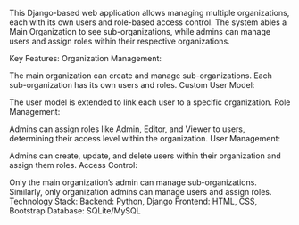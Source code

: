 This Django-based web application allows managing multiple organizations, each with its own users and role-based access control. The system ables a Main Organization to see sub-organizations, while admins can manage users and assign roles within their respective organizations.

Key Features:
Organization Management:

The main organization can create and manage sub-organizations. Each sub-organization has its own users and roles.
Custom User Model:

The user model is extended to link each user to a specific organization.
Role Management:

Admins can assign roles like Admin, Editor, and Viewer to users, determining their access level within the organization.
User Management:

Admins can create, update, and delete users within their organization and assign them roles.
Access Control:

Only the main organization’s admin can manage sub-organizations. Similarly, only organization admins can manage users and assign roles.
Technology Stack:
Backend: Python, Django
Frontend: HTML, CSS, Bootstrap
Database: SQLite/MySQL
